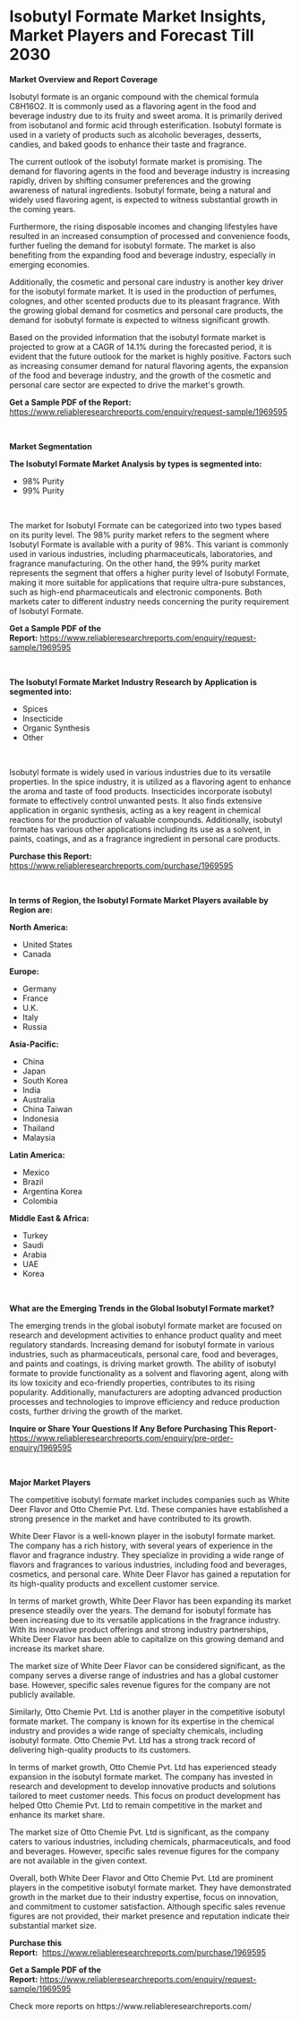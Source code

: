 <p><h1>Isobutyl Formate Market Insights, Market Players and Forecast Till 2030</h1></p><p><strong>Market Overview and Report Coverage</strong></p>
<p><p>Isobutyl formate is an organic compound with the chemical formula C8H16O2. It is commonly used as a flavoring agent in the food and beverage industry due to its fruity and sweet aroma. It is primarily derived from isobutanol and formic acid through esterification. Isobutyl formate is used in a variety of products such as alcoholic beverages, desserts, candies, and baked goods to enhance their taste and fragrance.</p><p>The current outlook of the isobutyl formate market is promising. The demand for flavoring agents in the food and beverage industry is increasing rapidly, driven by shifting consumer preferences and the growing awareness of natural ingredients. Isobutyl formate, being a natural and widely used flavoring agent, is expected to witness substantial growth in the coming years.</p><p>Furthermore, the rising disposable incomes and changing lifestyles have resulted in an increased consumption of processed and convenience foods, further fueling the demand for isobutyl formate. The market is also benefiting from the expanding food and beverage industry, especially in emerging economies.</p><p>Additionally, the cosmetic and personal care industry is another key driver for the isobutyl formate market. It is used in the production of perfumes, colognes, and other scented products due to its pleasant fragrance. With the growing global demand for cosmetics and personal care products, the demand for isobutyl formate is expected to witness significant growth.</p><p>Based on the provided information that the isobutyl formate market is projected to grow at a CAGR of 14.1% during the forecasted period, it is evident that the future outlook for the market is highly positive. Factors such as increasing consumer demand for natural flavoring agents, the expansion of the food and beverage industry, and the growth of the cosmetic and personal care sector are expected to drive the market's growth.</p></p>
<p><strong>Get a Sample PDF of the Report:</strong> <a href="https://www.reliableresearchreports.com/enquiry/request-sample/1969595">https://www.reliableresearchreports.com/enquiry/request-sample/1969595</a></p>
<p>&nbsp;</p>
<p><strong>Market Segmentation</strong></p>
<p><strong>The Isobutyl Formate Market Analysis by types is segmented into:</strong></p>
<p><ul><li>98% Purity</li><li>99% Purity</li></ul></p>
<p>&nbsp;</p>
<p><p>The market for Isobutyl Formate can be categorized into two types based on its purity level. The 98% purity market refers to the segment where Isobutyl Formate is available with a purity of 98%. This variant is commonly used in various industries, including pharmaceuticals, laboratories, and fragrance manufacturing. On the other hand, the 99% purity market represents the segment that offers a higher purity level of Isobutyl Formate, making it more suitable for applications that require ultra-pure substances, such as high-end pharmaceuticals and electronic components. Both markets cater to different industry needs concerning the purity requirement of Isobutyl Formate.</p></p>
<p><strong>Get a Sample PDF of the Report:</strong>&nbsp;<a href="https://www.reliableresearchreports.com/enquiry/request-sample/1969595">https://www.reliableresearchreports.com/enquiry/request-sample/1969595</a></p>
<p>&nbsp;</p>
<p><strong>The Isobutyl Formate Market Industry Research by Application is segmented into:</strong></p>
<p><ul><li>Spices</li><li>Insecticide</li><li>Organic Synthesis</li><li>Other</li></ul></p>
<p>&nbsp;</p>
<p><p>Isobutyl formate is widely used in various industries due to its versatile properties. In the spice industry, it is utilized as a flavoring agent to enhance the aroma and taste of food products. Insecticides incorporate isobutyl formate to effectively control unwanted pests. It also finds extensive application in organic synthesis, acting as a key reagent in chemical reactions for the production of valuable compounds. Additionally, isobutyl formate has various other applications including its use as a solvent, in paints, coatings, and as a fragrance ingredient in personal care products.</p></p>
<p><strong>Purchase this Report:</strong>&nbsp; <a href="https://www.reliableresearchreports.com/purchase/1969595">https://www.reliableresearchreports.com/purchase/1969595</a></p>
<p>&nbsp;</p>
<p><strong>In terms of Region, the Isobutyl Formate Market Players available by Region are:</strong></p>
<p>
    <p> <strong> North America: </strong>
        <ul>
            <li>United States</li>
            <li>Canada</li>
        </ul>
        </p> 
    <p> <strong> Europe: </strong>
        <ul>
            <li>Germany</li>
            <li>France</li>
            <li>U.K.</li>
            <li>Italy</li>
            <li>Russia</li>
        </ul>
        </p> 
    <p> <strong> Asia-Pacific: </strong>
        <ul>
            <li>China</li>
            <li>Japan</li>
            <li>South Korea</li>
            <li>India</li>
            <li>Australia</li>
            <li>China Taiwan</li>
            <li>Indonesia</li>
            <li>Thailand</li>
            <li>Malaysia</li>
        </ul>
        </p> 
    <p> <strong> Latin America: </strong>
        <ul>
            <li>Mexico</li>
            <li>Brazil</li>
            <li>Argentina Korea</li>
            <li>Colombia</li>
        </ul>
        </p> 
    <p> <strong> Middle East & Africa: </strong>
        <ul>
            <li>Turkey</li>
            <li>Saudi</li>
            <li>Arabia</li>
            <li>UAE</li>
            <li>Korea</li>
        </ul>
    </p>
    </p>
<p>&nbsp;</p>
<p><strong>What are the Emerging Trends in the Global Isobutyl Formate market?</strong></p>
<p><p>The emerging trends in the global isobutyl formate market are focused on research and development activities to enhance product quality and meet regulatory standards. Increasing demand for isobutyl formate in various industries, such as pharmaceuticals, personal care, food and beverages, and paints and coatings, is driving market growth. The ability of isobutyl formate to provide functionality as a solvent and flavoring agent, along with its low toxicity and eco-friendly properties, contributes to its rising popularity. Additionally, manufacturers are adopting advanced production processes and technologies to improve efficiency and reduce production costs, further driving the growth of the market.</p></p>
<p><strong>Inquire or Share Your Questions If Any Before Purchasing This Report</strong>- <a href="https://www.reliableresearchreports.com/enquiry/pre-order-enquiry/1969595">https://www.reliableresearchreports.com/enquiry/pre-order-enquiry/1969595</a></p>
<p>&nbsp;</p>
<p><strong>Major Market Players</strong></p>
<p><p>The competitive isobutyl formate market includes companies such as White Deer Flavor and Otto Chemie Pvt. Ltd. These companies have established a strong presence in the market and have contributed to its growth.</p><p>White Deer Flavor is a well-known player in the isobutyl formate market. The company has a rich history, with several years of experience in the flavor and fragrance industry. They specialize in providing a wide range of flavors and fragrances to various industries, including food and beverages, cosmetics, and personal care. White Deer Flavor has gained a reputation for its high-quality products and excellent customer service.</p><p>In terms of market growth, White Deer Flavor has been expanding its market presence steadily over the years. The demand for isobutyl formate has been increasing due to its versatile applications in the fragrance industry. With its innovative product offerings and strong industry partnerships, White Deer Flavor has been able to capitalize on this growing demand and increase its market share.</p><p>The market size of White Deer Flavor can be considered significant, as the company serves a diverse range of industries and has a global customer base. However, specific sales revenue figures for the company are not publicly available.</p><p>Similarly, Otto Chemie Pvt. Ltd is another player in the competitive isobutyl formate market. The company is known for its expertise in the chemical industry and provides a wide range of specialty chemicals, including isobutyl formate. Otto Chemie Pvt. Ltd has a strong track record of delivering high-quality products to its customers.</p><p>In terms of market growth, Otto Chemie Pvt. Ltd has experienced steady expansion in the isobutyl formate market. The company has invested in research and development to develop innovative products and solutions tailored to meet customer needs. This focus on product development has helped Otto Chemie Pvt. Ltd to remain competitive in the market and enhance its market share.</p><p>The market size of Otto Chemie Pvt. Ltd is significant, as the company caters to various industries, including chemicals, pharmaceuticals, and food and beverages. However, specific sales revenue figures for the company are not available in the given context.</p><p>Overall, both White Deer Flavor and Otto Chemie Pvt. Ltd are prominent players in the competitive isobutyl formate market. They have demonstrated growth in the market due to their industry expertise, focus on innovation, and commitment to customer satisfaction. Although specific sales revenue figures are not provided, their market presence and reputation indicate their substantial market size.</p></p>
<p><strong>Purchase this Report:</strong>&nbsp;&nbsp;<a href="https://www.reliableresearchreports.com/purchase/1969595">https://www.reliableresearchreports.com/purchase/1969595</a></p>
<p></p>
<p><strong>Get a Sample PDF of the Report:</strong>&nbsp;<a href="https://www.reliableresearchreports.com/enquiry/request-sample/1969595">https://www.reliableresearchreports.com/enquiry/request-sample/1969595</a></p>
<p>Check more reports on https://www.reliableresearchreports.com/</p>